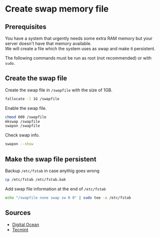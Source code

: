 # Create swap memory file

## Prerequisites

You have a system that urgently needs some extra RAM memory but your server doesn't have that memory available.  
We will create a file which the system uses as swap and make it persistent.

The following commands must be run as root (not recommended) or with ```sudo```.

## Create the swap file

Create the swap file in ```/swapfile``` with the size of 1GB.

```bash
fallocate -l 1G /swapfile
```

Enable the swap file.

```bash
chmod 600 /swapfile
mkswap /swapfile
swapon /swapfile
```

Check swap info.

```bash
swapon --show
```

## Make the swap file persistent

Backup ```/etc/fstab``` in case anythig goes wrong

```bash
cp /etc/fstab /etc/fstab.bak
```

Add swap file information at the end of ```/etc/fstab```

```bash
echo "/swapfile none swap sw 0 0" | sudo tee -a /etc/fstab
```

## Sources

* [Digital Ocean](https://www.digitalocean.com/community/tutorials/how-to-add-swap-space-on-ubuntu-20-04)
* [Tecmint](https://www.tecmint.com/add-swap-space-on-ubuntu/)
